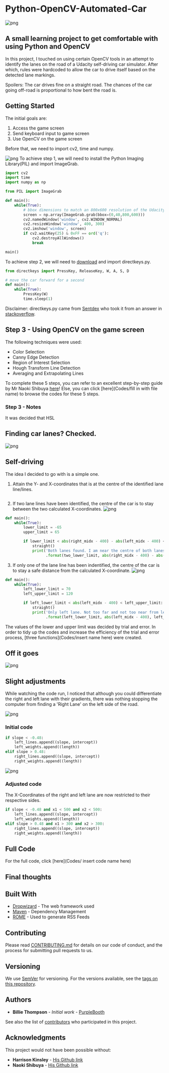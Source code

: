 # Python-OpenCV-Automated-Car

![png](Images/3.png)

## A small learning project to get comfortable with using Python and OpenCV
In this project, I touched on using certain 
OpenCV tools in an attempt to identify the lanes on the road of a Udacity self-driving car simulator. After which, rules were hardcoded to allow the car to drive itself based on the detected lane markings.
  
Spoilers: The car drives fine on a straight road. The chances of the car going off-road is proportional to how bent the road is.

## Getting Started
The initial goals are:
1) Access the game screen
2) Send keyboard input to game screen
3) Use OpenCV on the game screen

Before that, we need to import cv2, time and numpy.

![png](Images/15.png)
To achieve step 1, we will need to install the Python Imaging Library(PIL) and import ImageGrab.
```python
import cv2
import time
import numpy as np

from PIL import ImageGrab

def main():
    while(True):
        # bbox dimensions to match an 800x600 resolution of the Udacity self-driving car simulator in windowed mode   
        screen = np.array(ImageGrab.grab(bbox=(0,40,800,600)))
        cv2.namedWindow('window', cv2.WINDOW_NORMAL)
        cv2.resizeWindow('window', 400, 300)
        cv2.imshow('window', screen)
        if cv2.waitKey(25) & 0xFF == ord('q'):
            cv2.destroyAllWindows()
            break

main()
```


To achieve step 2, we will need to [download](directkeys.py) and import directkeys.py.
```python
from directkeys import PressKey, ReleaseKey, W, A, S, D

# move the car forward for a second
def main():
    while(True):
        PressKey(W)
        time.sleep(1)
```
Disclaimer: directkeys.py came from [Sentdex](https://pythonprogramming.net/direct-input-game-python-plays-gta-v/) who took it from an answer in [stackoverflow](https://stackoverflow.com/questions/14489013/simulate-python-keypresses-for-controlling-a-game).

## Step 3 - Using OpenCV on the game screen
The following techniques were used:

- Color Selection
- Canny Edge Detection
- Region of Interest Selection
- Hough Transform Line Detection
- Averaging and Extrapolating Lines

To complete these 5 steps, you can refer to an excellent step-by-step guide by Mr Naoki Shibuya [here](https://github.com/naokishibuya/car-finding-lane-lines)! Else, you can click [here](Codes/fill in with file name) to browse the codes for these 5 steps. 

### Step 3 - Notes
It was decided that HSL

## Finding car lanes? Checked.
![png](images/output_6_0.png)

## Self-driving
The idea I decided to go with is a simple one. 
1) Attain the Y- and X-coordinates that is at the centre of the identified lane line/lines.
```python

```
2) If two lane lines have been identified, the centre of the car is to stay between the two calculated X-coordinates.
![png]()
```python
def main():
    while(True):
        lower_limit = -65
        upper_limit = 65

        if lower_limit < abs(right_midx - 400) - abs(left_midx - 400) < upper_limit:
            straight()
            print('Both lanes found. I am near the centre of both lanes, going straight. {} < {}value < {}'
                  .format(two_lower_limit, abs(right_midx - 400) - abs(left_midx - 400), two_upper_limit))
```

3) If only one of the lane line has been indentified, the centre of the car is to stay a safe distance from the calculated X-coordinate.
![png]()
```python
def main():
    while(True):
        left_lower_limit = 70
        left_upper_limit = 120

        if left_lower_limit < abs(left_midx - 400) < left_upper_limit:
            straight()
            print('Only left lane. Not too far and not too near from left lane, going straight. {} < {}value < {}'
                  .format(left_lower_limit, abs(left_midx - 400), left_upper_limit))
```
The values of the lower and upper limit was decided by trial and error. In order to tidy up the codes and increase the efficiency of the trial and error process, [three functions](Codes/insert name here) were created.

## Off it goes
![png](Images/12.png)

## Slight adjustments
While watching the code run, I noticed that although you could differentiate the right and left lane with their gradients, there was nothing stopping the computer from finding a 'Right Lane' on the left side of the road. 

![png](Images/13.png)
### Initial code
```python
if slope < -0.48: 
    left_lines.append((slope, intercept))
    left_weights.append((length))
elif slope > 0.48:
    right_lines.append((slope, intercept))
    right_weights.append((length))
```
![png](Images/14.png)
### Adjusted code
The X-Coordinates of the right and left lane are now restricted to their respective sides.
```python
if slope < -0.48 and x1 < 500 and x2 < 500: 
    left_lines.append((slope, intercept))
    left_weights.append((length))
elif slope > 0.48 and x1 > 300 and x2 > 300:
    right_lines.append((slope, intercept))
    right_weights.append((length))
```

## Full Code
For the full code, click [here](Codes/ insert code name here)

## Final thoughts


## Built With

* [Dropwizard](http://www.dropwizard.io/1.0.2/docs/) - The web framework used
* [Maven](https://maven.apache.org/) - Dependency Management
* [ROME](https://rometools.github.io/rome/) - Used to generate RSS Feeds

## Contributing

Please read [CONTRIBUTING.md](https://gist.github.com/PurpleBooth/b24679402957c63ec426) for details on our code of conduct, and the process for submitting pull requests to us.

## Versioning

We use [SemVer](http://semver.org/) for versioning. For the versions available, see the [tags on this repository](https://github.com/your/project/tags). 

## Authors

* **Billie Thompson** - *Initial work* - [PurpleBooth](https://github.com/PurpleBooth)

See also the list of [contributors](https://github.com/your/project/contributors) who participated in this project.



## Acknowledgments
This project would not have been possible without:
* **Harrison Kinsley** - [His Github link](https://github.com/Sentdex/)
* **Naoki Shibuya** - [His Github link](https://github.com/naokishibuya)

